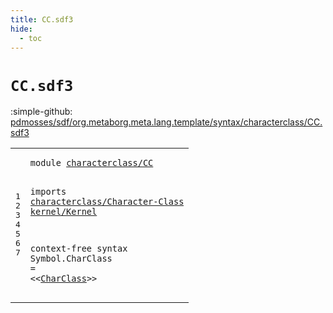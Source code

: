 ```yaml
---
title: CC.sdf3
hide:
  - toc
---
```


# `CC.sdf3`

:simple-github: [pdmosses/sdf/org.metaborg.meta.lang.template/syntax/characterclass/CC.sdf3]

[pdmosses/sdf/org.metaborg.meta.lang.template/syntax/characterclass/CC.sdf3]: https://github.com/pdmosses/sdf/blob/master/org.metaborg.meta.lang.template/syntax/characterclass/CC.sdf3 "The source file on GitHub"

<div class="sdf3"><table class="highlighttable"><tbody><tr><td class="linenos"><div class="linenodiv"><pre><span></span>1
2
3
4
5
6
7
</pre></div></td>
<td class="code"><pre><code><span class="keyword">module</span> <a href="../../restrictions/Restrictions.sdf3/#characterclass/CC_44_61" id="characterclass/CC_7_24" title="Referenced at ../../restrictions/Restrictions.sdf3 line 3; ../../sdf2-core/Sdf2-Syntax.sdf3 line 9">characterclass/CC</a>

<span class="keyword">imports</span> <a href="../Character-Class.sdf3/#characterclass/Character-Class_7_37" id="characterclass/Character-Class_34_64" title="Defined at ../Character-Class.sdf3 line 1">characterclass/Character-Class</a> 
        <a href="../../kernel/Kernel.sdf3/#kernel/Kernel_7_20" id="kernel/Kernel_74_87" title="Defined at ../../kernel/Kernel.sdf3 line 1">kernel/Kernel</a>
 
<span class="keyword">context-free syntax</span>
    <span id="Symbol_114_120" title="Not referenced locally, nor via imports">Symbol</span>.<span class="cons_Constructor"><span id="CharClass_121_130" title="Not referenced locally, nor via imports">CharClass</span></span> = &lt;&lt;<a href="../Character-Class.sdf3/#CharClass_456_465" id="CharClass_135_144" title="Defined at ../Character-Class.sdf3 line 17, 18, 20, 22, 24, 25">CharClass</a>&gt;&gt;
</code></pre></td></tr></tbody></table></div>
